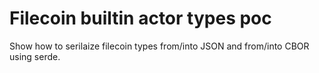 # Filecoin builtin actor types poc

Show how to serilaize filecoin types from/into JSON and from/into CBOR using serde.